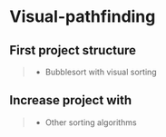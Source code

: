 # Visual-pathfinding

## First project structure

> - Bubblesort with visual sorting

## Increase project with

> - Other sorting algorithms

